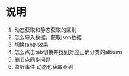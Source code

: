 # 说明

1. 动态获取和静态获取的区别
2. 怎么导入数据，获取json数据
3. 切换tab的效果
4. 怎么点击tab切换并找到对应正确分类的albums
5. 删节点同步问题
6. 监听事件 动态也获取不到